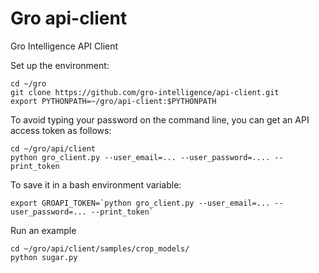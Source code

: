 # Gro api-client
Gro Intelligence API Client
  
Set up the environment:
```
cd ~/gro
git clone https://github.com/gro-intelligence/api-client.git
export PYTHONPATH=~/gro/api-client:$PYTHONPATH
```

To avoid typing your password on the command line, you can get an API access token as follows:

```
cd ~/gro/api/client
python gro_client.py --user_email=... --user_password=.... --print_token
```

To save it in a bash environment variable:
                                                                                                                                                                               
```
export GROAPI_TOKEN=`python gro_client.py --user_email=... --user_password=... --print_token`
```

Run an example

```
cd ~/gro/api/client/samples/crop_models/
python sugar.py
```


